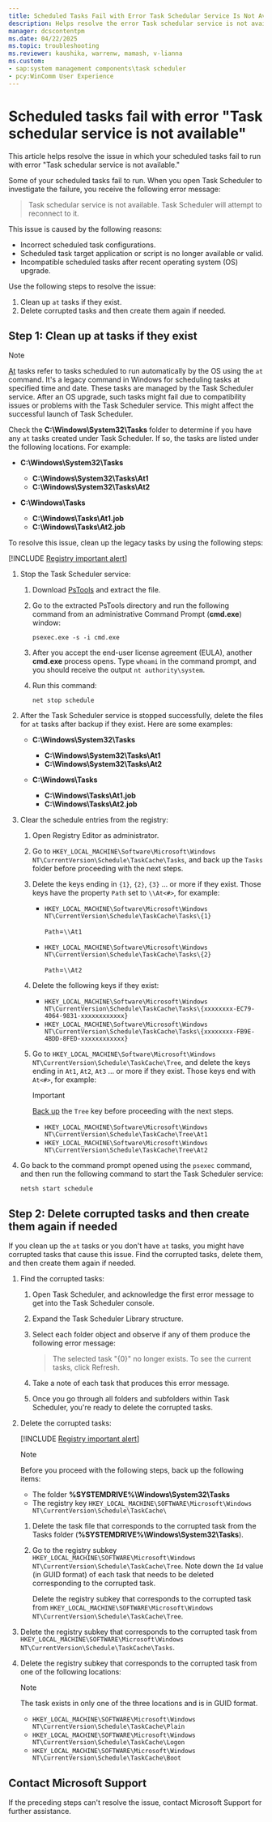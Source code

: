 ```yaml
---
title: Scheduled Tasks Fail with Error Task Schedular Service Is Not Available
description: Helps resolve the error Task schedular service is not available in which scheduled tasks fail.
manager: dcscontentpm
ms.date: 04/22/2025
ms.topic: troubleshooting
ms.reviewer: kaushika, warrenw, mamash, v-lianna
ms.custom:
- sap:system management components\task scheduler
- pcy:WinComm User Experience
---
```

# Scheduled tasks fail with error "Task schedular service is not available"

This article helps resolve the issue in which your scheduled tasks fail to run with error "Task schedular service is not available."

Some of your scheduled tasks fail to run. When you open Task Scheduler to investigate the failure, you receive the following error message:

> Task schedular service is not available. Task Scheduler will attempt to reconnect to it.

This issue is caused by the following reasons:

- Incorrect scheduled task configurations.
- Scheduled task target application or script is no longer available or valid.
- Incompatible scheduled tasks after recent operating system (OS) upgrade.

Use the following steps to resolve the issue:

1. Clean up `at` tasks if they exist.
2. Delete corrupted tasks and then create them again if needed.

## Step 1: Clean up at tasks if they exist

> [!NOTE]
> [At](/windows-server/administration/windows-commands/at) tasks refer to tasks scheduled to run automatically by the OS using the `at` command. It's a legacy command in Windows for scheduling tasks at specified time and date. These tasks are managed by the Task Scheduler service. After an OS upgrade, such tasks might fail due to compatibility issues or problems with the Task Scheduler service. This might affect the successful launch of Task Scheduler.

Check the **C:\\Windows\\System32\\Tasks** folder to determine if you have any `at` tasks created under Task Scheduler. If so, the tasks are listed under the following locations. For example:

- **C:\\Windows\\System32\\Tasks**
  - **C:\\Windows\\System32\\Tasks\\At1**
  - **C:\\Windows\\System32\\Tasks\\At2**

- **C:\\Windows\\Tasks**
  - **C:\\Windows\\Tasks\\At1.job**
  - **C:\\Windows\\Tasks\\At2.job**

To resolve this issue, clean up the legacy tasks by using the following steps:

[!INCLUDE [Registry important alert](../../includes/registry-important-alert.md)]

1. Stop the Task Scheduler service:

    1. Download [PsTools](/sysinternals/downloads/pstools) and extract the file.
    2. Go to the extracted PsTools directory and run the following command from an administrative Command Prompt (**cmd.exe**) window:

        ```console
        psexec.exe -s -i cmd.exe
        ```

    3. After you accept the end-user license agreement (EULA), another **cmd.exe** process opens. Type `whoami` in the command prompt, and you should receive the output `nt authority\system`.
    4. Run this command:

        ```console
        net stop schedule
        ```

2. After the Task Scheduler service is stopped successfully, delete the files for `at` tasks after backup if they exist. Here are some examples:

    - **C:\\Windows\\System32\\Tasks**
      - **C:\\Windows\\System32\\Tasks\\At1**
      - **C:\\Windows\\System32\\Tasks\\At2**

    - **C:\\Windows\\Tasks**
      - **C:\\Windows\\Tasks\\At1.job**
      - **C:\\Windows\\Tasks\\At2.job**

3. Clear the schedule entries from the registry:

    1. Open Registry Editor as administrator.
    2. Go to `HKEY_LOCAL_MACHINE\Software\Microsoft\Windows NT\CurrentVersion\Schedule\TaskCache\Tasks`, and back up the `Tasks` folder before proceeding with the next steps.
    3. Delete the keys ending in `{1}`, `{2}`, `{3}` … or more if they exist. Those keys have the property `Path` set to `\\At<#>`, for example:

        - `HKEY_LOCAL_MACHINE\Software\Microsoft\Windows NT\CurrentVersion\Schedule\TaskCache\Tasks\{1}`

            `Path`=`\\At1`

        - `HKEY_LOCAL_MACHINE\Software\Microsoft\Windows NT\CurrentVersion\Schedule\TaskCache\Tasks\{2}`

            `Path`=`\\At2`

    4. Delete the following keys if they exist:

        - `HKEY_LOCAL_MACHINE\Software\Microsoft\Windows NT\CurrentVersion\Schedule\TaskCache\Tasks\{xxxxxxxx-EC79-4064-9831-xxxxxxxxxxxx}`
        - `HKEY_LOCAL_MACHINE\Software\Microsoft\Windows NT\CurrentVersion\Schedule\TaskCache\Tasks\{xxxxxxxx-FB9E-4BDD-8FED-xxxxxxxxxxxx}`

    5. Go to `HKEY_LOCAL_MACHINE\Software\Microsoft\Windows NT\CurrentVersion\Schedule\TaskCache\Tree`, and delete the keys ending in `At1`, `At2`, `At3` … or more if they exist. Those keys end with `At<#>`, for example:

        > [!IMPORTANT]
        > [Back up](https://support.microsoft.com/topic/855140ad-e318-2a13-2829-d428a2ab0692) the `Tree` key before proceeding with the next steps.

        - `HKEY_LOCAL_MACHINE\Software\Microsoft\Windows NT\CurrentVersion\Schedule\TaskCache\Tree\At1`
        - `HKEY_LOCAL_MACHINE\Software\Microsoft\Windows NT\CurrentVersion\Schedule\TaskCache\Tree\At2`

4. Go back to the command prompt opened using the `psexec` command, and then run the following command to start the Task Scheduler service:

    ```console
    netsh start schedule
    ```

## Step 2: Delete corrupted tasks and then create them again if needed

If you clean up the `at` tasks or you don't have `at` tasks, you might have corrupted tasks that cause this issue. Find the corrupted tasks, delete them, and then create them again if needed.

1. Find the corrupted tasks:

    1. Open Task Scheduler, and acknowledge the first error message to get into the Task Scheduler console.
    2. Expand the Task Scheduler Library structure.
    3. Select each folder object and observe if any of them produce the following error message:

        > The selected task "{0}" no longer exists. To see the current tasks, click Refresh.

    4. Take a note of each task that produces this error message.
    5. Once you go through all folders and subfolders within Task Scheduler, you're ready to delete the corrupted tasks.

2. Delete the corrupted tasks:

    [!INCLUDE [Registry important alert](../../includes/registry-important-alert.md)]

    > [!NOTE]
    > Before you proceed with the following steps, back up the following items:
    >
    > - The folder **%SYSTEMDRIVE%\\Windows\\System32\\Tasks**
    > - The registry key `HKEY_LOCAL_MACHINE\SOFTWARE\Microsoft\Windows NT\CurrentVersion\Schedule\TaskCache\`

    1. Delete the task file that corresponds to the corrupted task from the Tasks folder (**%SYSTEMDRIVE%\\Windows\\System32\\Tasks**).
    2. Go to the registry subkey `HKEY_LOCAL_MACHINE\SOFTWARE\Microsoft\Windows NT\CurrentVersion\Schedule\TaskCache\Tree`. Note down the `Id` value (in GUID format) of each task that needs to be deleted corresponding to the corrupted task.

        Delete the registry subkey that corresponds to the corrupted task from `HKEY_LOCAL_MACHINE\SOFTWARE\Microsoft\Windows NT\CurrentVersion\Schedule\TaskCache\Tree`.

3. Delete the registry subkey that corresponds to the corrupted task from `HKEY_LOCAL_MACHINE\SOFTWARE\Microsoft\Windows NT\CurrentVersion\Schedule\TaskCache\Tasks`.

4. Delete the registry subkey that corresponds to the corrupted task from one of the following locations:

    > [!NOTE]
    > The task exists in only one of the three locations and is in GUID format.

    - `HKEY_LOCAL_MACHINE\SOFTWARE\Microsoft\Windows NT\CurrentVersion\Schedule\TaskCache\Plain`
    - `HKEY_LOCAL_MACHINE\SOFTWARE\Microsoft\Windows NT\CurrentVersion\Schedule\TaskCache\Logon`
    - `HKEY_LOCAL_MACHINE\SOFTWARE\Microsoft\Windows NT\CurrentVersion\Schedule\TaskCache\Boot`

## Contact Microsoft Support

If the preceding steps can't resolve the issue, contact Microsoft Support for further assistance.
